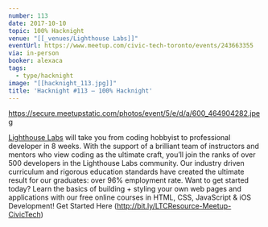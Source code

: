 ```yaml
---
number: 113
date: 2017-10-10
topic: 100% Hacknight
venue: "[[_venues/Lighthouse Labs]]"
eventUrl: https://www.meetup.com/civic-tech-toronto/events/243663355
via: in-person
booker: alexaca
tags:
  - type/hacknight
image: "[[hacknight_113.jpg]]"
title: 'Hacknight #113 – 100% Hacknight'
---
```


https://secure.meetupstatic.com/photos/event/5/e/d/a/600_464904282.jpeg

[Lighthouse Labs](http://lighthouselabs.ca/) will take you from coding hobbyist to professional developer in 8 weeks. With the support of a brilliant team of instructors and mentors who view coding as the ultimate craft, you’ll join the ranks of over 500 developers in the Lighthouse Labs community. Our industry driven curriculum and rigorous education standards have created the ultimate result for our graduates: over 96% employment rate. Want to get started today? Learn the basics of building + styling your own web pages and applications with our free online courses in HTML, CSS, JavaScript & iOS Development! Get Started Here (http://bit.ly/LTCResource-Meetup-CivicTech)
